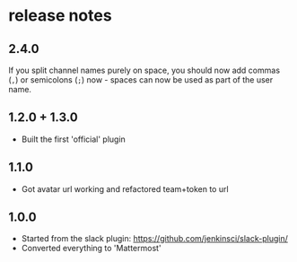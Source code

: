 # release notes

## 2.4.0

If you split channel names purely on space, you should now add commas (`,`) or semicolons (`;`) now - spaces can now be used as part of the user name.

## 1.2.0 + 1.3.0

* Built the first 'official' plugin

## 1.1.0

* Got avatar url working and refactored team+token to url

## 1.0.0

* Started from the slack plugin: https://github.com/jenkinsci/slack-plugin/
* Converted everything to 'Mattermost'
